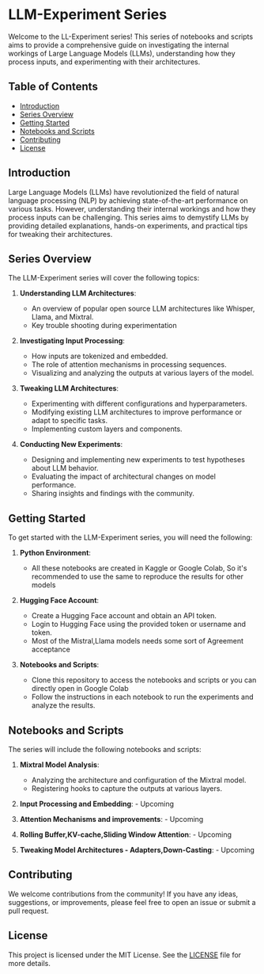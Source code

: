 


# LLM-Experiment Series

Welcome to the LL-Experiment series! This series of notebooks and scripts aims to provide a comprehensive guide on investigating the internal workings of Large Language Models (LLMs), understanding how they process inputs, and experimenting with their architectures.

## Table of Contents

- [Introduction](#introduction)
- [Series Overview](#series-overview)
- [Getting Started](#getting-started)
- [Notebooks and Scripts](#notebooks-and-scripts)
- [Contributing](#contributing)
- [License](#license)

## Introduction

Large Language Models (LLMs) have revolutionized the field of natural language processing (NLP) by achieving state-of-the-art performance on various tasks. However, understanding their internal workings and how they process inputs can be challenging. This series aims to demystify LLMs by providing detailed explanations, hands-on experiments, and practical tips for tweaking their architectures.

## Series Overview

The LLM-Experiment series will cover the following topics:

1. **Understanding LLM Architectures**:
   - An overview of popular open source LLM architectures like Whisper, Llama, and Mixtral.
   - Key trouble shooting during experimentation

2. **Investigating Input Processing**:
   - How inputs are tokenized and embedded.
   - The role of attention mechanisms in processing sequences.
   - Visualizing and analyzing the outputs at various layers of the model.

3. **Tweaking LLM Architectures**:
   - Experimenting with different configurations and hyperparameters.
   - Modifying existing LLM architectures to improve performance or adapt to specific tasks.
   - Implementing custom layers and components.

4. **Conducting New Experiments**:
   - Designing and implementing new experiments to test hypotheses about LLM behavior.
   - Evaluating the impact of architectural changes on model performance.
   - Sharing insights and findings with the community.

## Getting Started

To get started with the LLM-Experiment series, you will need the following:

1. **Python Environment**:
   - All these notebooks are created in Kaggle or Google Colab, So it's recommended to use the same to reproduce the results for other models


2. **Hugging Face Account**:
   - Create a Hugging Face account and obtain an API token.
   - Login to Hugging Face using the provided token or username and token.
   - Most of the Mistral,Llama models needs some sort of Agreement acceptance

3. **Notebooks and Scripts**:
   - Clone this repository to access the notebooks and scripts or you can directly open in Google Colab 
   - Follow the instructions in each notebook to run the experiments and analyze the results.

## Notebooks and Scripts

The series will include the following notebooks and scripts:

1. **Mixtral Model Analysis**:
   - Analyzing the architecture and configuration of the Mixtral model.
   - Registering hooks to capture the outputs at various layers.

2. **Input Processing and Embedding**: - Upcoming


3. **Attention Mechanisms and improvements**: - Upcoming


4. **Rolling Buffer,KV-cache,Sliding Window Attention**: - Upcoming


5. **Tweaking Model Architectures - Adapters,Down-Casting**: - Upcoming
   

## Contributing

We welcome contributions from the community! If you have any ideas, suggestions, or improvements, please feel free to open an issue or submit a pull request.

## License

This project is licensed under the MIT License. See the [LICENSE](LICENSE) file for more details.


